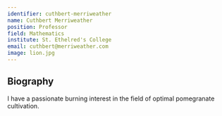 ```yaml
---
identifier: cuthbert-merriweather
name: Cuthbert Merriweather
position: Professor
field: Mathematics
institute: St. Ethelred's College
email: cuthbert@merriweather.com
image: lion.jpg
---
```


## Biography
I have a passionate burning interest in the field of optimal pomegranate cultivation.